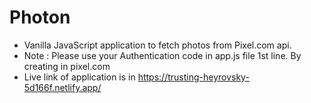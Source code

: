 # Photon
* Vanilla JavaScript application to fetch photos from Pixel.com api. 
* Note : Please use your Authentication code in app.js file 1st line. By creating in pixel.com
* Live link of application is in https://trusting-heyrovsky-5d166f.netlify.app/
